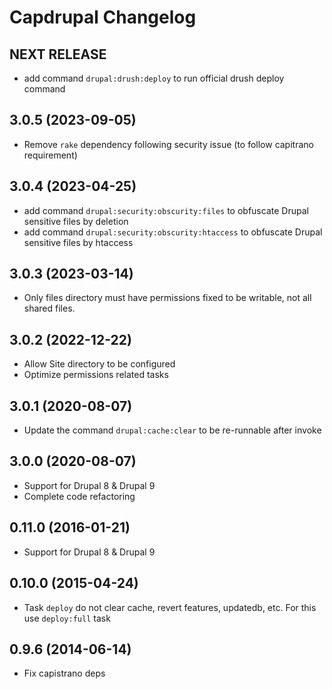 # Capdrupal Changelog

## NEXT RELEASE
 - add command `drupal:drush:deploy` to run official drush deploy command

## 3.0.5 (2023-09-05)
 - Remove `rake` dependency following security issue (to follow capitrano requirement)

## 3.0.4 (2023-04-25)
 - add command `drupal:security:obscurity:files` to obfuscate Drupal sensitive files by deletion
 - add command `drupal:security:obscurity:htaccess` to obfuscate Drupal sensitive files by htaccess

## 3.0.3 (2023-03-14)
 - Only files directory must have permissions fixed to be writable, not all shared files.

## 3.0.2 (2022-12-22)
 - Allow Site directory to be configured
 - Optimize permissions related tasks

## 3.0.1 (2020-08-07)
 - Update the command `drupal:cache:clear` to be re-runnable after invoke

## 3.0.0 (2020-08-07)
 - Support for Drupal 8 & Drupal 9
 - Complete code refactoring

## 0.11.0 (2016-01-21)
 - Support for Drupal 8 & Drupal 9

## 0.10.0 (2015-04-24)
 - Task `deploy` do not clear cache, revert features, updatedb, etc. For this use `deploy:full` task

## 0.9.6 (2014-06-14)
  * Fix capistrano deps
